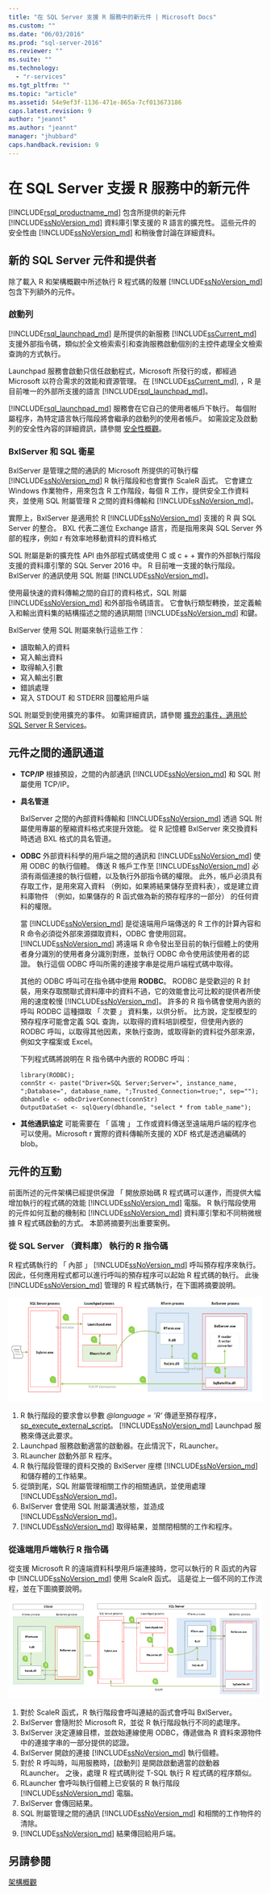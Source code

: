 ```yaml
---
title: "在 SQL Server 支援 R 服務中的新元件 | Microsoft Docs"
ms.custom: ""
ms.date: "06/03/2016"
ms.prod: "sql-server-2016"
ms.reviewer: ""
ms.suite: ""
ms.technology: 
  - "r-services"
ms.tgt_pltfrm: ""
ms.topic: "article"
ms.assetid: 54e9ef3f-1136-471e-865a-7cf013673186
caps.latest.revision: 9
author: "jeannt"
ms.author: "jeannt"
manager: "jhubbard"
caps.handback.revision: 9
---
```

# 在 SQL Server 支援 R 服務中的新元件

[!INCLUDE[rsql_productname_md](../../includes/rsql-productname-md.md)] 包含所提供的新元件 [!INCLUDE[ssNoVersion_md](../../includes/ssnoversion-md.md)] 資料庫引擎支援的 R 語言的擴充性。 這些元件的安全性由 [!INCLUDE[ssNoVersion_md](../../includes/ssnoversion-md.md)] 和稍後會討論在詳細資料。

## 新的 SQL Server 元件和提供者

除了載入 R 和架構概觀中所述執行 R 程式碼的殼層 [!INCLUDE[ssNoVersion_md](../../includes/ssnoversion-md.md)] 包含下列額外的元件。

### **啟動列** 
   [!INCLUDE[rsql_launchpad_md](../../includes/rsql-launchpad-md.md)] 是所提供的新服務 [!INCLUDE[ssCurrent_md](../../includes/sscurrent-md.md)] 支援外部指令碼，類似於全文檢索索引和查詢服務啟動個別的主控件處理全文檢索查詢的方式執行。 
  
  Launchpad 服務會啟動只信任啟動程式，Microsoft 所發行的或，都經過 Microsoft 以符合需求的效能和資源管理。 在 [!INCLUDE[ssCurrent_md](../../includes/sscurrent-md.md)], ，R 是目前唯一的外部所支援的語言 [!INCLUDE[rsql_launchpad_md](../../includes/rsql-launchpad-md.md)]。
  
   [!INCLUDE[rsql_launchpad_md](../../includes/rsql-launchpad-md.md)] 服務會在它自己的使用者帳戶下執行。 每個附屬程序，為特定語言執行階段將會繼承的啟動列的使用者帳戶。 如需設定及啟動列的安全性內容的詳細資訊，請參閱 [安全性概觀](../../advanced-analytics/r-services/security-overview-sql-server-r-services.md)。

### **BxlServer 和 SQL 衛星**
  BxlServer 是管理之間的通訊的 Microsoft 所提供的可執行檔 [!INCLUDE[ssNoVersion_md](../../includes/ssnoversion-md.md)] R 執行階段和也會實作 ScaleR 函式。 它會建立 Windows 作業物件，用來包含 R 工作階段，每個 R 工作，提供安全工作資料夾，並使用 SQL 附屬管理 R 之間的資料傳輸和 [!INCLUDE[ssNoVersion_md](../../includes/ssnoversion-md.md)]。  

  實際上，BxlServer 是適用於 R [!INCLUDE[ssNoVersion_md](../../includes/ssnoversion-md.md)] 支援的 R 與 SQL Server 的整合。 BXL 代表二進位 Exchange 語言，而是指用來與 SQL Server 外部的程序，例如 r 有效率地移動資料的資料格式 

 SQL 附屬是新的擴充性 API 由外部程式碼或使用 C 或 c + + 實作的外部執行階段支援的資料庫引擎的 SQL Server 2016 中。 R 目前唯一支援的執行階段。 BxlServer 的通訊使用 SQL 附屬 [!INCLUDE[ssNoVersion_md](../../includes/ssnoversion-md.md)]。
 
  使用最快速的資料傳輸之間的自訂的資料格式，SQL 附屬 [!INCLUDE[ssNoVersion_md](../../includes/ssnoversion-md.md)] 和外部指令碼語言。 它會執行類型轉換，並定義輸入和輸出資料集的結構描述之間的通訊期間 [!INCLUDE[ssNoVersion_md](../../includes/ssnoversion-md.md)] 和鍵。

  BxlServer 使用 SQL 附屬來執行這些工作︰ 
  - 讀取輸入的資料
  - 寫入輸出資料
  - 取得輸入引數
  - 寫入輸出引數
  - 錯誤處理
  - 寫入 STDOUT 和 STDERR 回覆給用戶端

  SQL 附屬受到使用擴充的事件。 如需詳細資訊，請參閱 [擴充的事件，適用於 SQL Server R Services](../../advanced-analytics/r-services/extended-events-for-sql-server-r-services.md)。


## 元件之間的通訊通道

+ **TCP/IP** 根據預設，之間的內部通訊 [!INCLUDE[ssNoVersion_md](../../includes/ssnoversion-md.md)] 和 SQL 附屬使用 TCP/IP。

+ **具名管道**

  BxlServer 之間的內部資料傳輸和 [!INCLUDE[ssNoVersion_md](../../includes/ssnoversion-md.md)] 透過 SQL 附屬使用專屬的壓縮資料格式來提升效能。 從 R 記憶體 BxlServer 來交換資料時透過 BXL 格式的具名管道。 
  
+ **ODBC** 外部資料科學的用戶端之間的通訊和 [!INCLUDE[ssNoVersion_md](../../includes/ssnoversion-md.md)] 使用 ODBC 的執行個體。 傳送 R 帳戶工作至 [!INCLUDE[ssNoVersion_md](../../includes/ssnoversion-md.md)] 必須有兩個連接的執行個體，以及執行外部指令碼的權限。 此外，帳戶必須具有存取工作，是用來寫入資料 （例如，如果將結果儲存至資料表），或是建立資料庫物件 （例如，如果儲存的 R 函式做為新的預存程序的一部分） 的任何資料的權限。

  當 [!INCLUDE[ssNoVersion_md](../../includes/ssnoversion-md.md)] 是從遠端用戶端傳送的 R 工作的計算內容和 R 命令必須從外部來源擷取資料，ODBC 會使用回寫。 [!INCLUDE[ssNoVersion_md](../../includes/ssnoversion-md.md)] 將遠端 R 命令發出至目前的執行個體上的使用者身分識別的使用者身分識別對應，並執行 ODBC 命令使用該使用者的認證。 執行這個 ODBC 呼叫所需的連接字串是從用戶端程式碼中取得。
  
  其他的 ODBC 呼叫可在指令碼中使用 **RODBC**。 RODBC 是受歡迎的 R 封裝，用來存取關聯式資料庫中的資料不過，它的效能會比可比較的提供者所使用的速度較慢 [!INCLUDE[ssNoVersion_md](../../includes/ssnoversion-md.md)]。 許多的 R 指令碼會使用內嵌的呼叫 RODBC 這種擷取 「 次要 」 資料集，以供分析。 比方說，定型模型的預存程序可能會定義 SQL 查詢，以取得的資料培訓模型，但使用內嵌的 RODBC 呼叫，以取得其他因素，來執行查詢，或取得新的資料從外部來源，例如文字檔案或 Excel。

  下列程式碼將說明在 R 指令碼中內嵌的 RODBC 呼叫︰
   ~~~~
  library(RODBC);
  connStr <- paste("Driver=SQL Server;Server=", instance_name, ";Database=", database_name, ";Trusted_Connection=true;", sep="");
  dbhandle <- odbcDriverConnect(connStr)
  OutputDataSet <- sqlQuery(dbhandle, "select * from table_name");
  ~~~~

+ **其他通訊協定** 可能需要在 「 區塊 」 工作或資料傳送至遠端用戶端的程序也可以使用。Microsoft r 實際的資料傳輸所支援的 XDF 格式是透過編碼的 blob。

## 元件的互動

前面所述的元件架構已經提供保證 「 開放原始碼 R 程式碼可以運作，而提供大幅增加執行的程式碼的效能 [!INCLUDE[ssNoVersion_md](../../includes/ssnoversion-md.md)] 電腦。 R 執行階段使用的元件如何互動的機制和 [!INCLUDE[ssNoVersion_md](../../includes/ssnoversion-md.md)] 資料庫引擎和不同稍微根據 R 程式碼啟動的方式。 本節將摘要列出重要案例。 
 
### 從 SQL Server （資料庫） 執行的 R 指令碼

R 程式碼執行的 「 內部 」 [!INCLUDE[ssNoVersion_md](../../includes/ssnoversion-md.md)] 呼叫預存程序來執行。 因此，任何應用程式都可以進行呼叫的預存程序可以起始 R 程式碼的執行。  此後 [!INCLUDE[ssNoVersion_md](../../includes/ssnoversion-md.md)] 管理的 R 程式碼執行，在下圖將摘要說明。

![rsql_indb780-01](../../advanced-analytics/r-services/media/rsql-indb780-01.png)

1. R 執行階段的要求會以參數 _@language = 'R'_ 傳遞至預存程序， [sp_execute_external_script](../../relational-databases/system-stored-procedures/sp-execute-external-script-transact-sql.md)。 [!INCLUDE[ssNoVersion_md](../../includes/ssnoversion-md.md)] Launchpad 服務來傳送此要求。
2. Launchpad 服務啟動適當的啟動器。在此情況下，RLauncher。
3. RLauncher 啟動外部 R 程序。
4. R 執行階段管理的資料交換的 BxlServer 座標 [!INCLUDE[ssNoVersion_md](../../includes/ssnoversion-md.md)] 和儲存體的工作結果。
5. 從頭到尾，SQL 附屬管理相關工作的相關通訊，並使用處理 [!INCLUDE[ssNoVersion_md](../../includes/ssnoversion-md.md)]。
6. BxlServer 會使用 SQL 附屬溝通狀態，並造成 [!INCLUDE[ssNoVersion_md](../../includes/ssnoversion-md.md)]。
7. [!INCLUDE[ssNoVersion_md](../../includes/ssnoversion-md.md)] 取得結果，並關閉相關的工作和程序。 


### 從遠端用戶端執行 R 指令碼

從支援 Microsoft R 的遠端資料科學用戶端連接時，您可以執行的 R 函式的內容中 [!INCLUDE[ssNoVersion_md](../../includes/ssnoversion-md.md)] 使用 ScaleR 函式。 這是從上一個不同的工作流程，並在下圖摘要說明。


![rsql_fromR2db-01](../../advanced-analytics/r-services/media/rsql-fromr2db-01.png)

1. 對於 ScaleR 函式，R 執行階段會呼叫連結的函式會呼叫 BxlServer。 
2. BxlServer 會隨附於 Microsoft R，並從 R 執行階段執行不同的處理序。
3. BxlServer 決定連線目標，並啟始連線使用 ODBC，傳遞做為 R 資料來源物件中的連接字串的一部分提供的認證。
4. BxlServer 開啟的連接 [!INCLUDE[ssNoVersion_md](../../includes/ssnoversion-md.md)] 執行個體。
5. 對於 R 呼叫時，叫用服務時，[啟動列] 是開啟啟動適當的啟動器 RLauncher。 之後，處理 R 程式碼則從 T-SQL 執行 R 程式碼的程序類似。
6. RLauncher 會呼叫執行個體上已安裝的 R 執行階段 [!INCLUDE[ssNoVersion_md](../../includes/ssnoversion-md.md)] 電腦。 
7. BxlServer 會傳回結果。
8. SQL 附屬管理之間的通訊 [!INCLUDE[ssNoVersion_md](../../includes/ssnoversion-md.md)] 和相關的工作物件的清除。
9. [!INCLUDE[ssNoVersion_md](../../includes/ssnoversion-md.md)] 結果傳回給用戶端。

## 另請參閱
[架構概觀](../../advanced-analytics/r-services/architecture-overview-sql-server-r-services.md)
